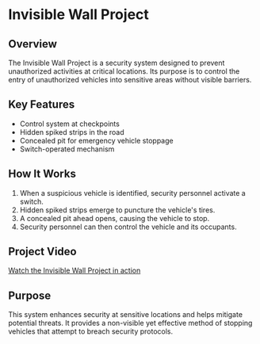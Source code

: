 # Invisible Wall Project

## Overview
The Invisible Wall Project is a security system designed to prevent unauthorized activities at critical locations. Its purpose is to control the entry of unauthorized vehicles into sensitive areas without visible barriers.

## Key Features
- Control system at checkpoints
- Hidden spiked strips in the road
- Concealed pit for emergency vehicle stoppage
- Switch-operated mechanism

## How It Works
1. When a suspicious vehicle is identified, security personnel activate a switch.
2. Hidden spiked strips emerge to puncture the vehicle's tires.
3. A concealed pit ahead opens, causing the vehicle to stop.
4. Security personnel can then control the vehicle and its occupants.

## Project Video
[Watch the Invisible Wall Project in action](https://www.instagram.com/reel/CoFDf0MAnvA7HNYWG85D2zqPzv1jWBqeBI04_c0/)

## Purpose
This system enhances security at sensitive locations and helps mitigate potential threats. It provides a non-visible yet effective method of stopping vehicles that attempt to breach security protocols.

